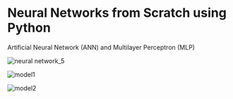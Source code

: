 # Neural Networks from Scratch using Python
Artificial Neural Network (ANN) and Multilayer Perceptron (MLP)

![neural network_5](https://github.com/user-attachments/assets/ae7ab814-7230-4c4f-82b7-a4a9c19b3f5b)


![model1](https://github.com/user-attachments/assets/e5f5d447-2d96-4206-8c78-d36802782322)



![model2](https://github.com/user-attachments/assets/b963d176-19ca-45ad-a097-16a0a625213b)
